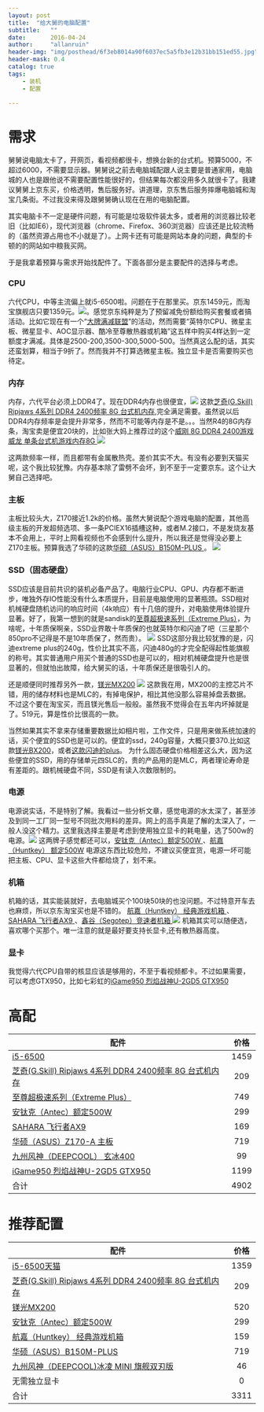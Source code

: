```yaml
---
layout: post
title:  "给大舅的电脑配置"
subtitle:   ""  
date:       2016-04-24
author:     "allanruin"
header-img: "img/posthead/6f3eb8014a90f6037ec5a5fb3e12b31bb151ed55.jpg"
header-mask: 0.4
catalog: true
tags:
    - 装机
    - 配置

---
```


# 需求
舅舅说电脑太卡了，开网页，看视频都很卡，想换台新的台式机。预算5000，不超过6000，不需要显示器。舅舅说之前去电脑城配跟人说主要是普通家用，电脑城的人也是跟他说不需要配置性能很好的，但结果每次都没用多久就很卡了。我建议舅舅上京东买，价格透明，售后服务好。讲道理，京东售后服务摔爆电脑城和淘宝几条街。不过我没来得及跟舅舅确认现在在用的电脑配置。

其实电脑卡不一定是硬件问题，有可能是垃圾软件装太多，或者用的浏览器比较老旧（比如IE6），现代浏览器（chrome、Firefox、360浏览器）应该还是比较流畅的（虽然资源占用也不小就是了）。上网卡还有可能是网站本身的问题，典型的卡顿的的网站如中粮我买网。

于是我拿着预算与需求开始找配件了。下面各部分是主要配件的选择与考虑。


### CPU
六代CPU，中等主流偏上就i5-6500啦。问题在于在那里买。京东1459元，而淘宝旗舰店只要1359元。![](/img/in-post/intel_i5_6500_tmall.png)。感觉京东纯粹是为了预留减免份额给购买套餐或者搞活动。比如它现在有一个“[大牌满减联盟](http://sale.jd.com/act/mNBXFIHPJlda.html)”的活动，然而需要“英特尔CPU、微星主板、微星显卡、AOC显示器、酷冷至尊散热器或机箱”这五样中购买4样达到一定额度才满减。具体是2500-200,3500-300,5000-500。当然真这么配的话，其实还蛮划算，相当于9折了。然而我并不打算选微星主板。独立显卡是否需要购买也待定。

### 内存
内存，六代平台必须上DDR4了。现在DDR4内存也很便宜，![](/img/in-post/gskill-ddr4-2400.png) 这款[芝奇(G.Skill) Ripjaws 4系列 DDR4 2400频率 8G 台式机内存](http://item.jd.com/1773544.html),完全满足需要。虽然说以后DDR4内存频率是会提升非常多，然而不可能等内存是不是。。。当然R4的8G内存条，淘宝卖是便宜20块的，比如张大妈上推荐过的这个[威刚 8G DDR4 2400游戏威龙 单条台式机游戏内存8G ](https://detail.tmall.com/item.htm?id=522570984763) ![](/img/in-post/adata-ddr4-8g.png)

这两款频率一样，而且都带有金属散热壳。差价其实不大。有没有必要到天猫买呢，这个我比较犹豫。内存基本除了雷劈不会坏，到不至于一定要京东。这个让大舅自己选择吧。

### 主板
主板比较头大，Z170接近1.2k的价格。虽然大舅说配个游戏电脑的配置，其他高级主板的开发超频选项、多一条PCIEX16插槽这种，或者M.2接口，不是发烧友基本不会用上，平时上网看视频也不会感到什么提升，所以我还是觉得没必要上Z170主板。预算我选了华硕的这款[华硕（ASUS）B150M-PLUS ](http://item.jd.com/2132478.html)。
![](/img/in-post/asus_b150m-plus.png)

### SSD（固态硬盘）
SSD应该是目前共识的装机必备产品了。电脑行业CPU、GPU、内存都不断进步，唯独外存IO性能没有什么本质提升，目前是电脑使用的显著瓶颈。SSD相对机械硬盘随机访问的响应时间（4k响应）有十几倍的提升，对电脑使用体验提升显著。好了，我第一想到的就是sandisk的[至尊超极速系列（Extreme Plus）](http://item.jd.com/1161873.html)，为啥呢，十年质保啊亲，SSD业界敢十年质保的也就英特尔和闪迪了吧（三星那个850pro不记得是不是10年质保了，然而贵）。
![](/img/in-post/ssd-sandisk-extrem-240g.png)
SSD这部分我比较犹豫的是，闪迪extreme plus的240g，性价比其实不高，闪迪480g的才完全配得起性能旗舰的称号。其实普通用户用买个普通的SSD也是可以的，相对机械硬盘提升也是很显著的，但就怕出故障，给大舅买的话，十年质保还是很吸引人的。

还是顺便同时推荐另外一款，[镁光MX200](https://item.taobao.com/item.htm?id=38477623327) ![](/img/in-post/mx200-250g.png)
这款我在用，MX200的主控芯片不错，用的储存材料也是MLC的，有掉电保护，相比其他没那么容易掉盘丢数据。不过这个要在淘宝买，而且镁光售后一般般。虽然我不觉得会在五年内坏掉就是了。519元，算是性价比很高的一款。

当然如果其实不拿来存储重要数据比如相片啦，工作文件，只是用来做系统加速的话，买个便宜的SSD也是可以的。便宜的ssd，240g容量，大概只要370.比如这款[镁光BX200](http://img12.360buyimg.com/n7/jfs/t2215/265/1979953053/41355/530ae84/568c81cfNe8fd46d3.jpg)，或者[这款闪迪的plus](http://img14.360buyimg.com/n7/jfs/t1033/290/194143269/67571/af53ae13/55092517Na5e9d3a9.jpg)。 为什么固态硬盘价格相差这么大，因为这些便宜的SSD，用的存储单元四SLC的，贵的产品用的是MLC，两者理论寿命是有差距的。跟机械硬盘不同，SSD是有读入次数限制的。



### 电源
电源说实话，不是特别了解。我看过一些分析文章，感觉电源的水太深了，甚至涉及到同一工厂同一型号不同批次用料的差异。网上的高手真是了解的太深入了，一般人没这个精力。这里我选择主要是考虑到使用独立显卡的耗电量，选了500w的电源。![](/img/in-post/power-source-two.png) 这两牌子感觉都还可以，[安钛克（Antec）额定500W ](http://item.jd.com/840370.html)、[航嘉（Huntkey） 额定500W](http://item.jd.com/708004.html) 
电源这东西比较危险，不建议买便宜货，电源一坏可能把主板、CPU、显卡这些大件都给烧了，划不来。

### 机箱

机箱的话，其实能装就好，去电脑城买个100块50块的也没问题。不过特意开车去也麻烦，所以京东淘宝买也是不错的。
[航嘉（Huntkey） 经典游戏机箱 ](http://item.jd.com/1136641.html)、[SAHARA 飞行者AX9 ](http://item.jd.com/2166373.html)、[鑫谷（Segotep）竞速者机箱 ](http://item.jd.com/1550976.html)
![](/img/in-post/computer-box.png)
机箱其实可以随便选，喜欢哪个买那个。唯一注意的就是最好要支持长显卡,还有散热器高度。


### 显卡
我觉得六代CPU自带的核显应该是够用的，不至于看视频都卡。不过如果需要，可以考虑GTX950，比如七彩虹的[iGame950 烈焰战神U-2GD5 GTX950 ](http://item.jd.com/1798455.html)


# 高配


| 配件          																				|价格       |
| --------------------------------------------------------------------------------------------- |:---------:|
| [i5-6500](http://item.jd.com/1816417.html)       												| 1459  	|
| [芝奇(G.Skill) Ripjaws 4系列 DDR4 2400频率 8G 台式机内存](http://item.jd.com/1773544.html)  	| 209     	|
| [至尊超极速系列（Extreme Plus）](http://item.jd.com/1161873.html) 							| 749     	|
|[安钛克（Antec）额定500W ](http://item.jd.com/840370.html)										| 299		|
|[SAHARA 飞行者AX9 ](http://item.jd.com/2166373.html)											| 169		|
|[华硕（ASUS）Z170-A 主板 ](http://item.jd.com/1760572.html)									| 719		|
|[九州风神（DEEPCOOL） 玄冰400 ](http://item.jd.com/598827.html)								| 99		|
|[iGame950 烈焰战神U-2GD5 GTX950 ](http://item.jd.com/1798455.html)								| 1199		|
|合计																							| 4902 		|



# 推荐配置

| 配件          																				|价格       |
| --------------------------------------------------------------------------------------------- |:---------:|
| [i5-6500天猫](https://detail.tmall.com/item.htm?id=521288380727)       						| 1359  	|
| [芝奇(G.Skill) Ripjaws 4系列 DDR4 2400频率 8G 台式机内存](http://item.jd.com/1773544.html)  	| 209     	|
| [镁光MX200](https://item.taobao.com/item.htm?id=38477623327) 									| 520     	|
|[安钛克（Antec）额定500W ](http://item.jd.com/840370.html)										| 299		|
|[航嘉（Huntkey） 经典游戏机箱 ](http://item.jd.com/1136641.html)								| 159		|
|[华硕（ASUS）B150M-PLUS ](http://item.jd.com/2132478.html)										| 719		|
|[九州风神（DEEPCOOL)冰凌 MINI 旗舰双刃版](http://item.jd.com/1122682.html)						| 46		|
|无需独立显卡																					| 0 		|
|合计																							| 3311 		|
